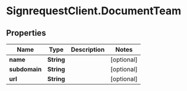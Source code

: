 # SignrequestClient.DocumentTeam

## Properties
Name | Type | Description | Notes
------------ | ------------- | ------------- | -------------
**name** | **String** |  | [optional] 
**subdomain** | **String** |  | [optional] 
**url** | **String** |  | [optional] 



